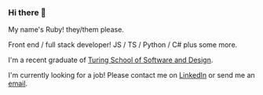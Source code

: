 ### Hi there 👋

My name's Ruby! they/them please. 

Front end / full stack developer! JS / TS / Python / C# plus some more.

I'm a recent graduate of [Turing School of Software and Design](https://turing.io). 

I'm currently looking for a job! Please contact me on [LinkedIn](https://www.linkedin.com/in/ruby-rinken) or send me an [email](mailto:rubyrinken@gmail.com). 
